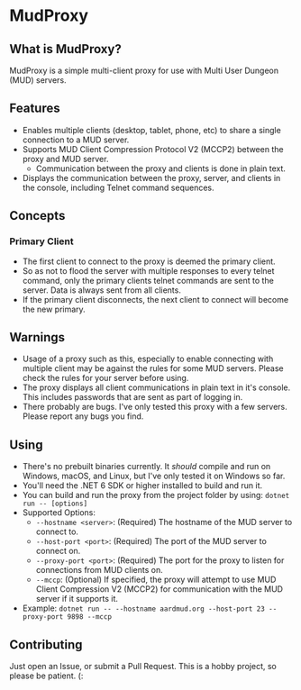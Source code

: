 ﻿# MudProxy

## What is MudProxy?

MudProxy is a simple multi-client proxy for use with Multi User Dungeon (MUD) servers.

## Features

 * Enables multiple clients (desktop, tablet, phone, etc) to share a single connection to a MUD server.
 * Supports MUD Client Compression Protocol V2 (MCCP2) between the proxy and MUD server.
   * Communication between the proxy and clients is done in plain text.
 * Displays the communication between the proxy, server, and clients in the console, including Telnet command sequences.

## Concepts

### Primary Client

 * The first client to connect to the proxy is deemed the primary client.
 * So as not to flood the server with multiple responses to every telnet command, only the primary clients telnet commands are sent to the server. Data is always sent from all clients.
 * If the primary client disconnects, the next client to connect will become the new primary.

## Warnings

 * Usage of a proxy such as this, especially to enable connecting with multiple client may be against the rules for some MUD servers. Please check the rules for your server before using.
 * The proxy displays all client communications in plain text in it's console. This includes passwords that are sent as part of logging in.
 * There probably are bugs. I've only tested this proxy with a few servers. Please report any bugs you find.

## Using

* There's no prebuilt binaries currently. It *should* compile and run on Windows, macOS, and Linux, but I've only tested it on Windows so far.
* You'll need the .NET 6 SDK or higher installed to build and run it.
* You can build and run the proxy from the project folder by using: `dotnet run -- [options]`
* Supported Options:
  * `--hostname <server>`: (Required) The hostname of the MUD server to connect to.
  * `--host-port <port>`: (Required) The port of the MUD server to connect on.
  * `--proxy-port <port>`: (Required) The port for the proxy to listen for connections from MUD clients on.
  * `--mccp`: (Optional) If specified, the proxy will attempt to use MUD Client Compression V2 (MCCP2) for communication with the MUD server if it supports it.
* Example: `dotnet run -- --hostname aardmud.org --host-port 23 --proxy-port 9898 --mccp`

## Contributing

Just open an Issue, or submit a Pull Request. This is a hobby project, so please be patient. (:
